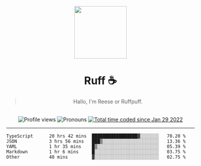 <div align='center'>
  <img src='https://cdn.ruffpuff.dev/ruffpuff.jpg' width='140' height='140' />
  <h1>Ruff ☕️</h1>
  <blockquote>Hallo, I'm Reese or Ruffpuff.</blockquote>
  
  <br />
  
  <img alt="Profile views" src="https://komarev.com/ghpvc/?username=ruffpuff1" />
  <img alt='Pronouns' src='https://img.shields.io/endpoint?url=https://pronoundb.org/shields/61181f81be124c42b207bffd' />
  <a href="https://wakatime.com/@72bf611d-9557-4a85-aa1d-46f6a3346744"><img src="https://wakatime.com/badge/user/72bf611d-9557-4a85-aa1d-46f6a3346744.svg" alt="Total time coded since Jan 29 2022" /></a>
</div>

<hr />

<!--START_SECTION:waka-->

```text
TypeScript      20 hrs 42 mins  █████████████████▓░░░░░░░   70.20 %
JSON            3 hrs 56 mins   ███▒░░░░░░░░░░░░░░░░░░░░░   13.36 %
YAML            1 hr 35 mins    █▒░░░░░░░░░░░░░░░░░░░░░░░   05.39 %
Markdown        1 hr 6 mins     █░░░░░░░░░░░░░░░░░░░░░░░░   03.75 %
Other           48 mins         ▓░░░░░░░░░░░░░░░░░░░░░░░░   02.75 %
```

<!--END_SECTION:waka-->
